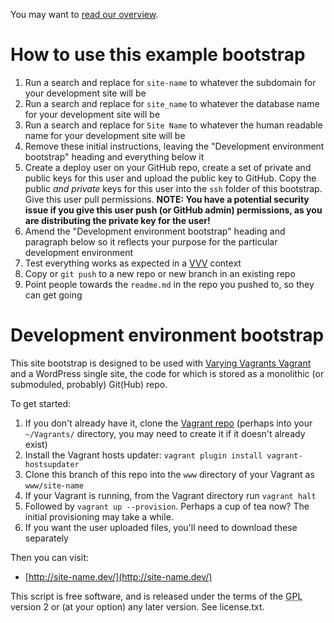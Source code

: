 You may want to [read our overview](https://github.com/cftp/vvv-init/wiki).

# How to use this example bootstrap

1. Run a search and replace for `site-name` to whatever the subdomain for your development site will be
2. Run a search and replace for `site_name` to whatever the database name for your development site will be
3. Run a search and replace for `Site Name` to whatever the human readable name for your development site will be
4. Remove these initial instructions, leaving the "Development environment bootstrap" heading and everything below it
5. Create a deploy user on your GitHub repo, create a set of private and public keys for this user and upload the public key to GitHub. Copy the public *and private* keys for this user into the `ssh` folder of this bootstrap. Give this user pull permissions. **NOTE: You have a potential security issue if you give this user push (or GitHub admin) permissions, as you are distributing the private key for the user!**
6. Amend the "Development environment bootstrap" heading and paragraph below so it reflects your purpose for the particular development environment
7. Test everything works as expected in a [VVV](https://github.com/10up/varying-vagrant-vagrants/) context
8. Copy or `git push` to a new repo or new branch in an existing repo
9. Point people towards the `readme.md` in the repo you pushed to, so they can get going

# Development environment bootstrap

This site bootstrap is designed to be used with [Varying Vagrants Vagrant](https://github.com/10up/varying-vagrant-vagrants/) and a WordPress single site, the code for which is stored as a monolithic (or submoduled, probably) Git(Hub) repo.

To get started:

1. If you don't already have it, clone the [Vagrant repo](https://github.com/10up/varying-vagrant-vagrants/) (perhaps into your `~/Vagrants/` directory, you may need to create it if it doesn't already exist)
2. Install the Vagrant hosts updater: `vagrant plugin install vagrant-hostsupdater`
3. Clone this branch of this repo into the `www` directory of your Vagrant as `www/site-name`
4. If your Vagrant is running, from the Vagrant directory run `vagrant halt`
5. Followed by `vagrant up --provision`.  Perhaps a cup of tea now? The initial provisioning may take a while.
6. If you want the user uploaded files, you'll need to download these separately

Then you can visit:
* [http://site-name.dev/](http://site-name.dev/)

This script is free software, and is released under the terms of the <abbr title="GNU General Public License">GPL</abbr> version 2 or (at your option) any later version. See license.txt.
